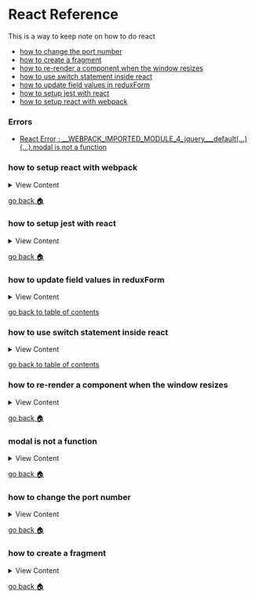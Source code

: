 # React Reference

This is a way to keep note on how to do react

- [how to change the port number][port-number]
- [how to create a fragment][fragments]
- [how to re-render a component when the window resizes][window-resize]
- [how to use switch statement inside react][switch-react]
- [how to update field values in reduxForm][update-reduxform]
- [how to setup jest with react][jest-react]
- [how to setup react with webpack ][setup-wp]

### Errors
- [React Error : __WEBPACK_IMPORTED_MODULE_4_jquery___default(…)(…).modal is not a function][error-1]


[setup-wp]:#how-to-setup-react-with-webpack[setup-wp]
[jest-react]:#how-to-setup-jest-with-react
[update-reduxform]:#how-to-update-field-values-in-reduxform
[switch-react]:#how-to-use-switch-statement-inside-react
[window-resize]:#how-to-rerender-a-component-when-the-window-resizes
[error-1]:#modal-is-not-a-function
[port-number]:#how-to-change-port-number
[fragments]:#how-to-create-a-fragment
[home]:#react-reference


### how to setup react with webpack

<details>
<summary>
View Content
</summary>

:link: **Reference**

- [How to setup React with Webpack](https://levelup.gitconnected.com/how-to-setup-a-react-application-with-webpack-f781b5c4a4ab)
---

1. First install react & webpack libraries

```
npm i react react-dom ; npm i -D webpack webpack-cli
```

2. Next create a directory that will hold the react files. So in the terminal type `mkdir src` or whatever you want your folder to be named.
Then create the  **App.js** file, and add the basic code like so.

```js

import React from "react";

export default function App() {
  return <h1>Hello World</h1>;
}
```

3. Now, create the **index.js** file that will render the react file like so.

```js

import React from "react";
import ReactDOM from "react-dom";
import App from "./App";

ReactDOM.render(<App />, document.getElementById("app"));
```

4. Next install the babel loaders that will compile your react code so that can be used in the browser

```
npm i -D @babel/core @babel/preset-env @babel/preset-react babel-loader
```

5. Now it's time to create the webpack file. So you can  `vim webpack.config.js`, and add this code like so to your config file

```js

const path = require("path");
module.exports = {
  entry: "/src/index.js",
  output: { path: path.resolve(__dirname, "public/js/") },
  module: {
    rules: [
      {
        test: /\.(js|jsx)$/,
        exclude: /node_modules/,
        use: {
          loader: "babel-loader",
          options: {
            presets: ["@babel/preset-env", "@babel/preset-react"],
          },
        },
      },
    ],
  },
  mode: "development",
  watch:true,
};

```

6. Now in your package.json, add a webpack script that you can call when you do `npm run ...` like so

```
  "scripts": {
    "build": "webpack" // in the scripts property add this code
  },

```

7. So now you if put in the the terminal `npm run build`, webpack would be in watch mode and will compile your code
to the designated **output** property. So in this example it would be `public/js/main.js`. If you want to change the 
name of the output file you have to add the  **filename** property inside the **output** object of the webpack object..


</details>

[go back :house:][home]


### how to setup jest with react

<details>
<summary>
View Content
</summary>

:link: **Reference**

- [How to test React with Jest](https://www.robinwieruch.de/react-testing-jest)
---

I'm going to assume that you already installed react and got a react app up and running

1. So first install jest

```
npm i -D jest
```
2. Now in the package.json, add this in the *scripts* section. This will allow you to run jest with any
cofigurations that you are going to put in the `jest.config.js`

```json
{
  ...
  "scripts": {
    "start": "webpack serve --config ./webpack.config.js --mode development",
    "test": "jest --config jest.config.js",
    "test:watch": "npm run test -- --watch",
  },
  ...
}
```

3. Now let's `vim jest.config.js` and add this necessary code to look for any js files that might have the *spec* extension

```js
module.exports = {
  "testRegex": "((\\.|/*.)(spec))\\.js?$"
}
```

4. If you have not installed babel libraries that are needed for jest, here is the time to do so

```
 npm i -D @babel/preset-env @babel/preset-react
```

5. Next, let's create a `babel.config.js` file in order to make sure jest does not throw any errors when you add JSX in
your testing files. Add code like so 

```js
module.exports = {presets: ['@babel/preset-env','@babel/preset-react']}

```

6. Now if you already have an App.js file, create a *App.spec.js* file and add code like so. This will be a general
 assertion to just to see if jest is running.

```js
import React from "react";


describe('My Test Suite', () => {
  it('should show my first test', () => {
    expect(true).toEqual(true);
  });
});

```

7. Now run `npm run test`, jest should start running and the result should pass.

</details>

[go back :house:][home]



### how to update field values in reduxForm

<details>
<summary>
View Content
</summary>

:link: **Reference**
- [stackoverflow](https://stackoverflow.com/questions/45230531/programmatically-change-redux-form-field-value)
---

This is only important if you're meaning to update any information in the reduxForm library

```js
import { change } from "redux-form";

handleSelectChange = (value, type) => {
  if (type === "site") {
      // The change method will update value based on the name of the field
      // that is provided in the second parameter
    this.props.change('nameofForm', "nameOfField", value);
  }
}

const mapDispatchToProps = (dispatch) => {
  return bindActionCreators({change}, dispatch);
}

```

</details>

[go back to table of contents][home]

### how to use switch statement inside react

<details>
<summary>
View Content
</summary>

:link: **Reference**
- [stackoverflow](https://stackoverflow.com/questions/46592833/how-to-use-switch-statement-inside-a-react-component)
---

When you are rendering a  component you can create a switch statement that looks like below

```js
 render(){
     return(
         <>
            {
                {
                'foo': <Foo />,
                'bar': <Bar />
                }[param]
            }
         </>
     )
 }
```


</details>

[go back to table of contents][home]


### how to re-render a component when the window resizes

<details>
<summary>
View Content
</summary>

:link: **Reference**

- [Re-render a React Component on Window Resize](https://www.pluralsight.com/guides/re-render-react-component-on-window-resize)
---

:exclamation: **Note:**

---

#### A way to do it with hooks 

```js
import React from 'react'
function MyComponent() {
  const [dimensions, setDimensions] = React.useState({ 
    height: window.innerHeight,
    width: window.innerWidth
  })
  React.useEffect(() => {
    function handleResize() {
      setDimensions({
        height: window.innerHeight,
        width: window.innerWidth
      })
    
}

    window.addEventListener('resize', handleResize)
  })
  return <div>Rendered at {dimensions.width} x {dimensions.height}</div>
}
```

#### A way to do it with classes 

```js
  class MyComponent extends Component{

      constructor(props){
          super(props)
          this.state ={
              setSize: {
                  height:window.innerHeight,
                  width:window.innerWidth,
              },
          }
      }

      handleResize = () => {

          // insert other stuff
          
          this.setState({
              setSize:{
                  height:window.innerHeight,
                  width:window.innerWidth
              }
          })
      }

      componentDidMount()
      {
          const {handleResize} = this;

          window.addEventListener("resize", handleResize);
      }
  }

```

</details>

[go back :house:][home]

### modal is not a function

<details>
<summary>
View Content
</summary>

:link: **Reference**

- [stackoverflow](https://stackoverflow.com/questions/52464915/react-error-webpack-imported-module-4-jquery-default-modal-is-no/52464960)
---

```js
// If you ever get this error just import the $ in the top of your component like so

import $ from 'jquery'
```

</details>

[go back :house:][home]


### how to change the port number

<details>
<summary>
View Content
</summary>

1. Assuming that you already created a react application with the command `create-react-app insertNameOfApp`. 
If you are  in linux type this in the terminal.

```
vim .env
```

2. This should open a new file in the vim editor. Type 'i' in the editor in order to insert text and insert the 
port number of your choosing

```
PORT=4000
```

3. To save and quit the editor hit the "ESC" key and ":wq".

4. Now run react and the port number should be changed to number that is the **.env** file.

</details>

[go back :house:][home]

### how to create a fragment

<details>
<summary>
View Content
</summary>



**references**
- [Fragments](https://reactjs.org/docs/fragments.html)

**React Definition**: A common pattern in React is for a component to return multiple elements. Fragments let you group a list of children without adding extra nodes to the DOM.

**My Definition:** I think it is used to encase other child components, but I don't know if it is better than enclosing child 
components with `<React.Fragment>` or just `<div>` tags

```js
render() {
  return (
    <React.Fragment>
      <ChildA />
      <ChildB />
      <ChildC />
    </React.Fragment>
  );
}
```


**item.js** 
```js
import React from "react";
import ReactDOM from "react-dom";

export default class Item extends React.Component{
    
    render(){
            var code  = this.props.code;
          if (code == "" || code == undefined)
               code = "there is no code"
        
        return(
            <React.Fragment>
                <ul>
                    <li>{code}</li>
                    <li>{this.props.item}</li>
                </ul>
            </React.Fragment>
        );
    }
}


```

**list.js**
```js
import React from "react";
import ReactDOM from "react-dom";
import Item from "./item.js"

export default class List extends React.Component {
    
    constructor(props){
        super(props);
        this.url = "http://apiv3.iucnredlist.org/api/v3/country/list?token=9bb4facb6d23f48efbf424bb05c0c1ef1cf6f468393bc745d42179ac4aca5fee";
        this.state = {urls:[]};
        this.get = this.get.bind(this);
        this.setData = this.setData.bind(this);
        this.size = 3;
        this.addMore = this.addMore.bind(this);
    }
    
    addMore(){
        
        this.size +=3;
        
        this.get();
    }
    
    setData(data){
        
        var size = 3, urls = [];
         
            for(let x = 0; x < this.size; x++){
            console.log(data[x])
//            console.log(data[x].country)
            urls[x] = data[x];
            }
        
            this.setState({urls:urls})
        
        
    }
    
    componentWillMount(){
        this.get();
    }
    
    get(){
        
       
        
        
        fetch(this.url)
        .then(result =>{
            return result.json();
        })
        .then(result =>{
            //console.log(result)
             this.setData(result.results);
        })
        .catch(err =>{
            console.log(err)
        })
        
       
       
        
    }
    
    render(){
        
        var items;
        if( this.state.urls.length > 0){
           items = this.state.urls.map(element =>{
                return <Item item={element.country} key={element.isocode} code={element.isocode}/>
            })
        }else{
            items = <Item item="something is needed" />
        }
        
         return (<div>Now lets see if it works
            <div className="my-4">
            {items}
            </div>
                <button className="btn btn-primary" onClick={this.addMore}> Add More</button>
            </div>) ;
        
    }
 
};

```

**root.js**
```js
import React from "react";
import ReactDOM from "react-dom";
//import Item from "./item.js"
import List from "./list.js"


class Root extends React.Component {
    
   render(){
       return(<List />);
}
 
}; 

ReactDOM.render(<Root />, document.getElementById("root"));
```

</details>

[go back :house:][home]
